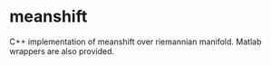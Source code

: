 # meanshift
C++ implementation of meanshift over riemannian manifold. Matlab wrappers are also provided.

